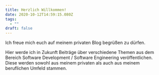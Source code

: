```yaml
---
title: Herzlich Willkommen!
date: 2020-10-12T14:59:15.080Z
tags:
  - ""
draft: false
---
```

Ich freue mich euch auf meinem privaten Blog begrüßen zu dürfen.

Hier werde ich in Zukunft Beiträge über verschiedene Themen aus dem Bereich Software Development / Software Engineering veröffentlichen. Diese werden sowohl aus meinem privaten als auch aus meinem beruflichen Umfeld stammen.